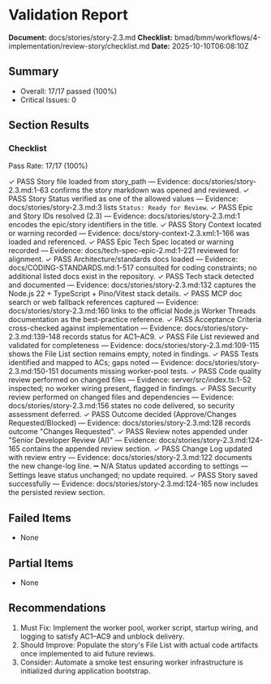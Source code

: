 # Validation Report

**Document:** docs/stories/story-2.3.md
**Checklist:** bmad/bmm/workflows/4-implementation/review-story/checklist.md
**Date:** 2025-10-10T06:08:10Z

## Summary
- Overall: 17/17 passed (100%)
- Critical Issues: 0

## Section Results

### Checklist
Pass Rate: 17/17 (100%)

✓ PASS Story file loaded from story_path — Evidence: docs/stories/story-2.3.md:1-63 confirms the story markdown was opened and reviewed.
✓ PASS Story Status verified as one of the allowed values — Evidence: docs/stories/story-2.3.md:3 lists `Status: Ready for Review`.
✓ PASS Epic and Story IDs resolved (2.3) — Evidence: docs/stories/story-2.3.md:1 encodes the epic/story identifiers in the title.
✓ PASS Story Context located or warning recorded — Evidence: docs/story-context-2.3.xml:1-166 was loaded and referenced.
✓ PASS Epic Tech Spec located or warning recorded — Evidence: docs/tech-spec-epic-2.md:1-221 reviewed for alignment.
✓ PASS Architecture/standards docs loaded — Evidence: docs/CODING-STANDARDS.md:1-517 consulted for coding constraints; no additional listed docs exist in the repository.
✓ PASS Tech stack detected and documented — Evidence: docs/stories/story-2.3.md:132 captures the Node.js 22 + TypeScript + Pino/Vitest stack details.
✓ PASS MCP doc search or web fallback references captured — Evidence: docs/stories/story-2.3.md:160 links to the official Node.js Worker Threads documentation as the best-practice reference.
✓ PASS Acceptance Criteria cross-checked against implementation — Evidence: docs/stories/story-2.3.md:139-148 records status for AC1–AC9.
✓ PASS File List reviewed and validated for completeness — Evidence: docs/stories/story-2.3.md:109-115 shows the File List section remains empty, noted in findings.
✓ PASS Tests identified and mapped to ACs; gaps noted — Evidence: docs/stories/story-2.3.md:150-151 documents missing worker-pool tests.
✓ PASS Code quality review performed on changed files — Evidence: server/src/index.ts:1-52 inspected; no worker wiring present, flagged in findings.
✓ PASS Security review performed on changed files and dependencies — Evidence: docs/stories/story-2.3.md:156 states no code delivered, so security assessment deferred.
✓ PASS Outcome decided (Approve/Changes Requested/Blocked) — Evidence: docs/stories/story-2.3.md:128 records outcome "Changes Requested".
✓ PASS Review notes appended under "Senior Developer Review (AI)" — Evidence: docs/stories/story-2.3.md:124-165 contains the appended review section.
✓ PASS Change Log updated with review entry — Evidence: docs/stories/story-2.3.md:122 documents the new change-log line.
➖ N/A Status updated according to settings — Settings leave status unchanged; no update required.
✓ PASS Story saved successfully — Evidence: docs/stories/story-2.3.md:124-165 now includes the persisted review section.

## Failed Items
- None

## Partial Items
- None

## Recommendations
1. Must Fix: Implement the worker pool, worker script, startup wiring, and logging to satisfy AC1–AC9 and unblock delivery.
2. Should Improve: Populate the story's File List with actual code artifacts once implemented to aid future reviews.
3. Consider: Automate a smoke test ensuring worker infrastructure is initialized during application bootstrap.
